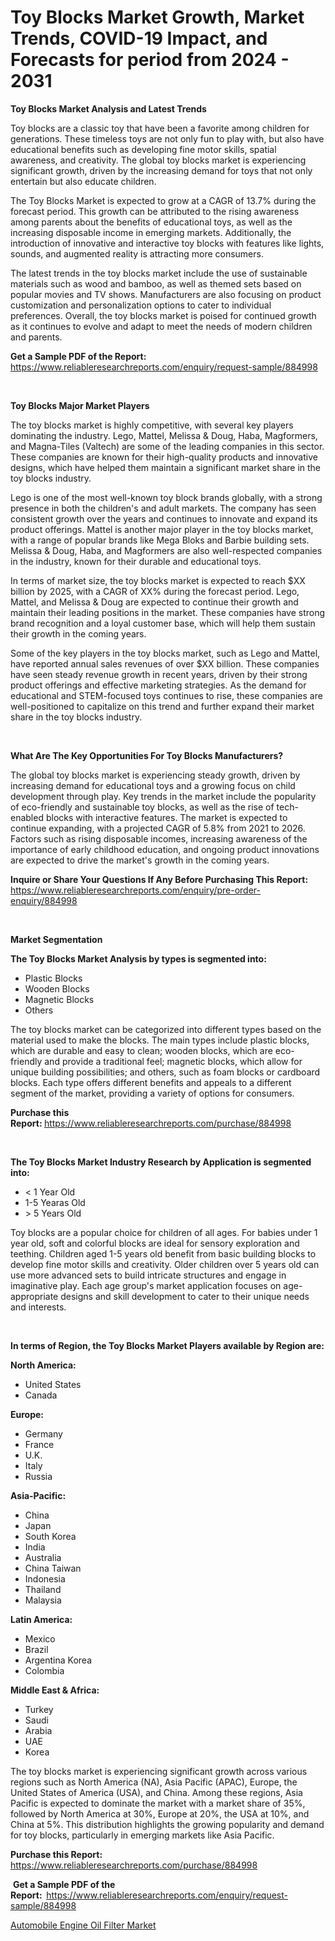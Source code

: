 <p><h1>Toy Blocks Market Growth, Market Trends, COVID-19 Impact, and Forecasts for period from 2024 - 2031</h1></p><p><strong>Toy Blocks Market Analysis and Latest Trends</strong></p>
<p><p>Toy blocks are a classic toy that have been a favorite among children for generations. These timeless toys are not only fun to play with, but also have educational benefits such as developing fine motor skills, spatial awareness, and creativity. The global toy blocks market is experiencing significant growth, driven by the increasing demand for toys that not only entertain but also educate children.</p><p>The Toy Blocks Market is expected to grow at a CAGR of 13.7% during the forecast period. This growth can be attributed to the rising awareness among parents about the benefits of educational toys, as well as the increasing disposable income in emerging markets. Additionally, the introduction of innovative and interactive toy blocks with features like lights, sounds, and augmented reality is attracting more consumers.</p><p>The latest trends in the toy blocks market include the use of sustainable materials such as wood and bamboo, as well as themed sets based on popular movies and TV shows. Manufacturers are also focusing on product customization and personalization options to cater to individual preferences. Overall, the toy blocks market is poised for continued growth as it continues to evolve and adapt to meet the needs of modern children and parents.</p></p>
<p><strong>Get a Sample PDF of the Report:&nbsp;</strong> <a href="https://www.reliableresearchreports.com/enquiry/request-sample/884998">https://www.reliableresearchreports.com/enquiry/request-sample/884998</a></p>
<p>&nbsp;</p>
<p><strong>Toy Blocks Major Market Players</strong></p>
<p><p>The toy blocks market is highly competitive, with several key players dominating the industry. Lego, Mattel, Melissa & Doug, Haba, Magformers, and Magna-Tiles (Valtech) are some of the leading companies in this sector. These companies are known for their high-quality products and innovative designs, which have helped them maintain a significant market share in the toy blocks industry.</p><p>Lego is one of the most well-known toy block brands globally, with a strong presence in both the children's and adult markets. The company has seen consistent growth over the years and continues to innovate and expand its product offerings. Mattel is another major player in the toy blocks market, with a range of popular brands like Mega Bloks and Barbie building sets. Melissa & Doug, Haba, and Magformers are also well-respected companies in the industry, known for their durable and educational toys.</p><p>In terms of market size, the toy blocks market is expected to reach $XX billion by 2025, with a CAGR of XX% during the forecast period. Lego, Mattel, and Melissa & Doug are expected to continue their growth and maintain their leading positions in the market. These companies have strong brand recognition and a loyal customer base, which will help them sustain their growth in the coming years.</p><p>Some of the key players in the toy blocks market, such as Lego and Mattel, have reported annual sales revenues of over $XX billion. These companies have seen steady revenue growth in recent years, driven by their strong product offerings and effective marketing strategies. As the demand for educational and STEM-focused toys continues to rise, these companies are well-positioned to capitalize on this trend and further expand their market share in the toy blocks industry.</p></p>
<p>&nbsp;</p>
<p><strong>What Are The Key Opportunities For Toy Blocks Manufacturers?</strong></p>
<p><p>The global toy blocks market is experiencing steady growth, driven by increasing demand for educational toys and a growing focus on child development through play. Key trends in the market include the popularity of eco-friendly and sustainable toy blocks, as well as the rise of tech-enabled blocks with interactive features. The market is expected to continue expanding, with a projected CAGR of 5.8% from 2021 to 2026. Factors such as rising disposable incomes, increasing awareness of the importance of early childhood education, and ongoing product innovations are expected to drive the market's growth in the coming years.</p></p>
<p><strong>Inquire or Share Your Questions If Any Before Purchasing This Report:</strong> <a href="https://www.reliableresearchreports.com/enquiry/pre-order-enquiry/884998">https://www.reliableresearchreports.com/enquiry/pre-order-enquiry/884998</a></p>
<p>&nbsp;</p>
<p><strong>Market Segmentation</strong></p>
<p><strong>The Toy Blocks Market Analysis by types is segmented into:</strong></p>
<p><ul><li>Plastic Blocks</li><li>Wooden Blocks</li><li>Magnetic Blocks</li><li>Others</li></ul></p>
<p><p>The toy blocks market can be categorized into different types based on the material used to make the blocks. The main types include plastic blocks, which are durable and easy to clean; wooden blocks, which are eco-friendly and provide a traditional feel; magnetic blocks, which allow for unique building possibilities; and others, such as foam blocks or cardboard blocks. Each type offers different benefits and appeals to a different segment of the market, providing a variety of options for consumers.</p></p>
<p><strong>Purchase this Report:&nbsp;</strong><a href="https://www.reliableresearchreports.com/purchase/884998">https://www.reliableresearchreports.com/purchase/884998</a></p>
<p>&nbsp;</p>
<p><strong>The Toy Blocks Market Industry Research by Application is segmented into:</strong></p>
<p><ul><li>< 1 Year Old</li><li>1-5 Yearas Old</li><li>> 5 Years Old</li></ul></p>
<p><p>Toy blocks are a popular choice for children of all ages. For babies under 1 year old, soft and colorful blocks are ideal for sensory exploration and teething. Children aged 1-5 years old benefit from basic building blocks to develop fine motor skills and creativity. Older children over 5 years old can use more advanced sets to build intricate structures and engage in imaginative play. Each age group's market application focuses on age-appropriate designs and skill development to cater to their unique needs and interests.</p></p>
<p>&nbsp;</p>
<p><strong>In terms of Region, the Toy Blocks Market Players available by Region are:</strong></p>
<p>
    <p> <strong> North America: </strong>
        <ul>
            <li>United States</li>
            <li>Canada</li>
        </ul>
        </p> 
    <p> <strong> Europe: </strong>
        <ul>
            <li>Germany</li>
            <li>France</li>
            <li>U.K.</li>
            <li>Italy</li>
            <li>Russia</li>
        </ul>
        </p> 
    <p> <strong> Asia-Pacific: </strong>
        <ul>
            <li>China</li>
            <li>Japan</li>
            <li>South Korea</li>
            <li>India</li>
            <li>Australia</li>
            <li>China Taiwan</li>
            <li>Indonesia</li>
            <li>Thailand</li>
            <li>Malaysia</li>
        </ul>
        </p> 
    <p> <strong> Latin America: </strong>
        <ul>
            <li>Mexico</li>
            <li>Brazil</li>
            <li>Argentina Korea</li>
            <li>Colombia</li>
        </ul>
        </p> 
    <p> <strong> Middle East & Africa: </strong>
        <ul>
            <li>Turkey</li>
            <li>Saudi</li>
            <li>Arabia</li>
            <li>UAE</li>
            <li>Korea</li>
        </ul>
    </p>
    </p>
<p><p>The toy blocks market is experiencing significant growth across various regions such as North America (NA), Asia Pacific (APAC), Europe, the United States of America (USA), and China. Among these regions, Asia Pacific is expected to dominate the market with a market share of 35%, followed by North America at 30%, Europe at 20%, the USA at 10%, and China at 5%. This distribution highlights the growing popularity and demand for toy blocks, particularly in emerging markets like Asia Pacific.</p></p>
<p><strong>Purchase this Report: </strong><a href="https://www.reliableresearchreports.com/purchase/884998">https://www.reliableresearchreports.com/purchase/884998</a></p>
<p>&nbsp;<strong>Get a Sample PDF of the Report:&nbsp;&nbsp;</strong><a href="https://www.reliableresearchreports.com/enquiry/request-sample/884998">https://www.reliableresearchreports.com/enquiry/request-sample/884998</a></p>
<p><strong></strong></p>
<p><p><a href="https://nifty-kite-d51.notion.site/Automobile-Engine-Oil-Filter-Market-Offers-Provide-Insightful-Data-for-the-Time-Period-from-2024-to--e5ca14c6b5664333b7e10f09e3208421">Automobile Engine Oil Filter Market</a></p></p>